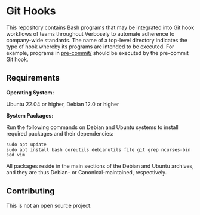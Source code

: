# Git Hooks

This repository contains Bash programs that may be integrated into Git hook
workflows of teams throughout Verbosely to automate adherence to company-wide
standards. The name of a top-level directory indicates the type of hook whereby
its programs are intended to be executed. For example, programs in
[pre-commit/](pre-commit/) should be executed by the pre-commit Git hook.

## Requirements

**Operating System:**

Ubuntu 22.04 or higher, Debian 12.0 or higher

**System Packages:**

Run the following commands on Debian and Ubuntu systems to install required
packages and their dependencies:

```
sudo apt update
sudo apt install bash coreutils debianutils file git grep ncurses-bin sed vim
```

All packages reside in the main sections of the Debian and Ubuntu archives, and
they are thus Debian- or Canonical-maintained, respectively.

## Contributing

This is not an open source project.
